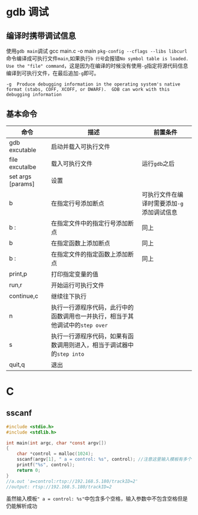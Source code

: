 
# gdb 调试

## 编译时携带调试信息

使用`gdb main`调试 gcc main.c -o main `pkg-config --cflags --libs libcurl` 命令编译成可执行文件`main`,如果执行`b 行号`会报错`No symbol table is loaded. Use the "file" command`，这是因为在编译的时候没有使用`-g`指定将源代码信息编译到可执行文件，在最后追加`-g`即可。

```doc
-g  Produce debugging information in the operating system's native format (stabs, COFF, XCOFF, or DWARF).  GDB can work with this debugging information
```

## 基本命令

| 命令                    | 描述                                                                          | 前置条件                                   |
| ----------------------- | ----------------------------------------------------------------------------- | ------------------------------------------ |
| gdb excutable           | 启动并载入可执行文件                                                          |                                            |
| file excutalbe          | 载入可执行文件                                                                | 运行`gdb`之后                              |
| set args [params]       | 设置                                                                          |
| b <linenum>             | 在指定行号添加断点                                                            | 可执行文件在编译时需要添加`-g`添加调试信息 |
| b <filename>:<linenum>  | 在指定文件中的指定行号添加断点                                                | 同上                                       |
| b <function>            | 在指定函数上添加断点                                                          | 同上                                       |
| b <filename>:<function> | 在指定文件的指定函数上添加断点                                                | 同上                                       |
| print,p <variable>      | 打印指定变量的值                                                              |                                            |
| run,r                   | 开始运行可执行文件                                                            |                                            |
| continue,c              | 继续往下执行                                                                  |                                            |
| n                       | 执行一行源程序代码，此行中的函数调用也一并执行，相当于其他调试中的`step over` |                                            |
| s                       | 执行一行源程序代码，如果有函数调用则进入，相当于调试器中的`step into`         |
| quit,q                  | 退出                                                                          |

# C

## sscanf

```c
#include <stdio.h>
#include <stdlib.h>

int main(int argc, char *const argv[])
{
    char *control = malloc(1024);
    sscanf(argv[1], " a = control: %s", control); //注意这里输入模板有多个空格
    printf("%s", control);
    return 0;
}
//a.out 'a=control:rtsp://192.168.5.180/trackID=2'
//output: rtsp://192.168.5.180/trackID=2
```

虽然输入模板`" a = control: %s"`中包含多个空格，输入参数中不包含空格但是仍能解析成功
